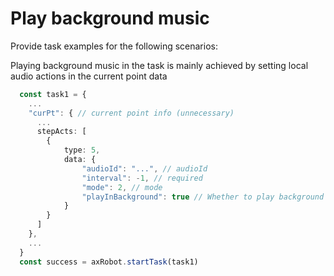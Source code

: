 # Play background music

Provide task examples for the following scenarios:

Playing background music in the task is mainly achieved by setting local audio actions in the current point data

```typescript
  const task1 = {
    ...
    "curPt": { // current point info (unnecessary)
      ...
	  stepActs: [
		{
			type: 5, 
			data: {
				"audioId": "...", // audioId
				"interval": -1, // required
				"mode": 2, // mode
				"playInBackground": true // Whether to play background music true: background music must be played
			}
		}
	  ]
    },
    ...
  }
  const success = axRobot.startTask(task1)

```
